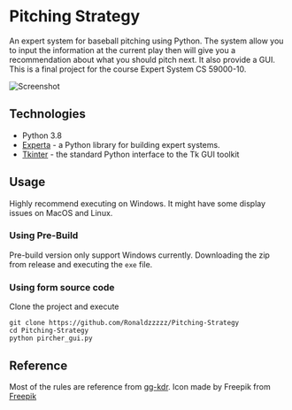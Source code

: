 # Pitching Strategy

An expert system for baseball pitching using Python.
The system allow you to input the information at the current play then will give you a recommendation about what you should pitch next.
It also provide a GUI.
This is a final project for the course Expert System CS 59000-10.

![Screenshot](https://github.com/Ronaldzzzzz/Pitching_Strategy/blob/main/img/screenshot.png?raw=true)

## Technologies

* Python 3.8
* [Experta](https://github.com/nilp0inter/experta) - a Python library for building expert systems.
* [Tkinter](https://docs.python.org/3/library/tkinter.html) - the standard Python interface to the Tk GUI toolkit

## Usage

Highly recommend executing on Windows. It might have some display issues on MacOS and Linux.

### Using Pre-Build

Pre-build version only support Windows currently.
Downloading the zip from release and executing the `exe` file.

### Using form source code

Clone the project and execute

```shell
git clone https://github.com/Ronaldzzzzz/Pitching-Strategy
cd Pitching-Strategy
python pircher_gui.py
```

## Reference

Most of the rules are reference from [gg-kdr](https://github.com/gg-kdr/PITCHER).
Icon made by Freepik from [Freepik](https://www.flaticon.com/)

